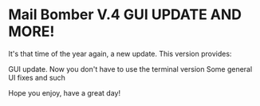 # Mail Bomber V.4 GUI UPDATE AND MORE!

It's that time of the year again, a new update.
This version provides:

GUI update. Now you don't have to use the terminal version
Some general UI fixes and such

Hope you enjoy, have a great day!
